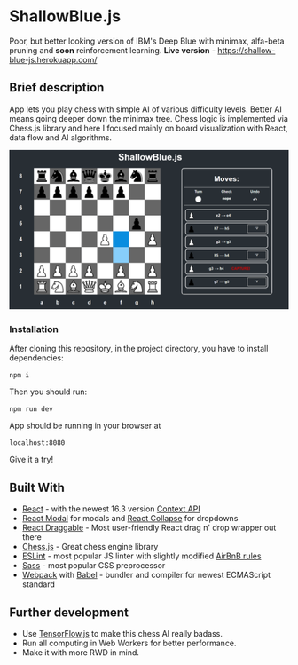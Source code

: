# ShallowBlue.js

Poor, but better looking version of IBM's Deep Blue with minimax, alfa-beta pruning and **soon** reinforcement learning.
**Live version** - https://shallow-blue-js.herokuapp.com/

## Brief description

App lets you play chess with simple AI of various difficulty levels. Better AI means going deeper down the minimax tree.
Chess logic is implemented via Chess.js library and here I focused mainly on board visualization with React, data flow and AI algorithms.

![](ShallowBlue.png)

### Installation

After cloning this repository, in the project directory, you have to install dependencies:

```
npm i
```

Then you should run:

```
npm run dev
```

App should be running in your browser at

```
localhost:8080
```

Give it a try!

## Built With

* [React](https://reactjs.org/) - with the newest 16.3 version [Context API](https://reactjs.org/docs/context.html)
* [React Modal](https://github.com/reactjs/react-modal) for modals and [React Collapse](https://github.com/nkbt/react-collapse) for dropdowns
* [React Draggable](https://github.com/mzabriskie/react-draggable) - Most user-friendly React drag n' drop wrapper out there
* [Chess.js](https://github.com/jhlywa/chess.js/blob/master/README.md) - Great chess engine library
* [ESLint](https://eslint.org/) - most popular JS linter with slightly modified [AirBnB rules](https://github.com/airbnb/javascript)
* [Sass](https://sass-lang.com/) - most popular CSS preprocessor
* [Webpack](https://webpack.js.org/) with [Babel](https://babeljs.io/) - bundler and compiler for newest ECMAScript standard

## Further development

* Use [TensorFlow.js](https://js.tensorflow.org/) to make this chess AI really badass.
* Run all computing in Web Workers for better performance.
* Make it with more RWD in mind.
